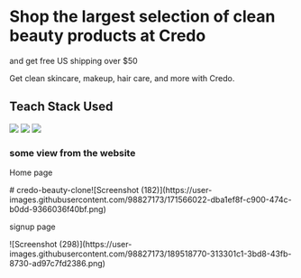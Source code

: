 <h1>Shop the largest selection of clean beauty products at Credo</h1>
<p>and get free US shipping over $50</p>
Get clean skincare, makeup, hair care, and more with Credo.

<h2>Teach Stack Used </h2>
<div style="display:"flex">
  <img src ="https://encrypted-tbn0.gstatic.com/images?q=tbn:ANd9GcThvbo88HYc-IUeX-_ife5j41Vkk53Rwd0XVg&usqp=CAU" />
  <img src="https://encrypted-tbn0.gstatic.com/images?q=tbn:ANd9GcT9EVUnPbUGHsrpV-yWvWgLdoqj2C2k0BMyDw&usqp=CAU"   />                                                        <img src="https://encrypted-tbn0.gstatic.com/images?q=tbn:ANd9GcTvnavu8RYs5AJG7XZWkP5GxxT7-Nk8Cu6Uyg&usqp=CAU"     />                                        
</div>


<h3>some view from the website </h3>
<p>Home page </p>
# credo-beauty-clone![Screenshot (182)](https://user-images.githubusercontent.com/98827173/171566022-dba1ef8f-c900-474c-b0dd-9366036f40bf.png)
<p>signup page </p>
![Screenshot (298)](https://user-images.githubusercontent.com/98827173/189518770-313301c1-3bd8-43fb-8730-ad97c7fd2386.png)

